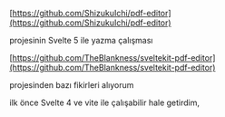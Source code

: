 [https://github.com/ShizukuIchi/pdf-editor](https://github.com/ShizukuIchi/pdf-editor)

projesinin Svelte 5 ile yazma çalışması

[https://github.com/TheBlankness/sveltekit-pdf-editor](https://github.com/TheBlankness/sveltekit-pdf-editor)

projesinden bazı fikirleri alıyorum

ilk önce Svelte 4 ve vite ile çalışabilir hale getirdim,
